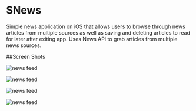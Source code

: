 # SNews
Simple news application on iOS that allows users to browse through news articles from multiple sources as well as saving and deleting articles to read for later after exiting app. Uses News API to grab articles from multiple news sources.

##Screen Shots

![news feed](https://github.com/jcontreras1126/SNews/tree/master/ScreenShots/news_feed.png)

![news feed](https://github.com/jcontreras1126/SNews/tree/master/ScreenShots/article_view.png)

![news feed](https://github.com/jcontreras1126/SNews/tree/master/ScreenShots/saved_stories.png)

![news feed](https://github.com/jcontreras1126/SNews/tree/master/ScreenShots/saved_stories_del.png)
